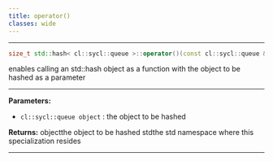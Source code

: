 ```yaml
---
title: operator()
classes: wide
---
```



---

```cpp
size_t std::hash< cl::sycl::queue >::operator()(const cl::sycl::queue &object) const
```


enables calling an std::hash object as a function with the object to be hashed as a parameter 


---
**Parameters:**

 - `cl::sycl::queue object`
: the object to be hashed 

**Returns:** objectthe object to be hashed stdthe std namespace where this specialization resides 

---
